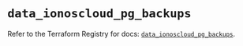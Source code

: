 # `data_ionoscloud_pg_backups`

Refer to the Terraform Registry for docs: [`data_ionoscloud_pg_backups`](https://registry.terraform.io/providers/ionos-cloud/ionoscloud/6.7.0/docs/data-sources/pg_backups).

